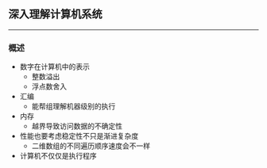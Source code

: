 ## 深入理解计算机系统

___

### 概述

* 数字在计算机中的表示
  * 整数溢出
  * 浮点数舍入
* 汇编
  * 能帮组理解机器级别的执行
* 内存
  * 越界导致访问数据的不确定性
* 性能也要考虑稳定性不只是渐进复杂度
  * 二维数组的不同遍历顺序速度会不一样
* 计算机不仅仅是执行程序

